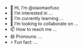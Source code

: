 - 👋 Hi, I’m @xiaomaofusc
- 👀 I’m interested in ...
- 🌱 I’m currently learning ...
- 💞️ I’m looking to collaborate on ...
- 📫 How to reach me ...
- 😄 Pronouns: ...
- ⚡ Fun fact: ...

<!---
xiaomaofusc/xiaomaofusc is a ✨ special ✨ repository because its `README.md` (this file) appears on your GitHub profile.
You can click the Preview link to take a look at your changes.
--->
